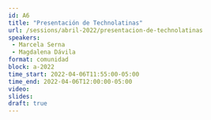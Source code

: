 ```yaml
---
id: A6
title: "Presentación de Technolatinas"
url: /sessions/abril-2022/presentacion-de-technolatinas
speakers:
 - Marcela Serna 
 - Magdalena Dávila
format: comunidad
block: a-2022
time_start: 2022-04-06T11:55:00-05:00
time_end: 2022-04-06T12:00:00-05:00
video:
slides: 
draft: true
---
```

